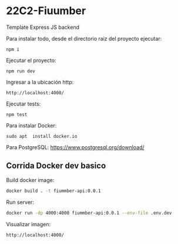 # 22C2-Fiuumber
Template Express JS backend


Para instalar todo, desde el directorio raiz del proyecto ejecutar:
```
npm i
```

Ejecutar el proyecto:
```
npm run dev
```

Ingresar a la ubicación http:
```
http://localhost:4000/
```

Ejecutar tests:
```
npm test
```

Para instalar Docker:
```
sudo apt  install docker.io
```

Para PostgreSQL:
https://www.postgresql.org/download/

## Corrida Docker dev basico

Build docker image:

``` bash
docker build . -t fiummber-api:0.0.1
```

Run server:

``` bash
docker run -dp 4000:4000 fiummber-api:0.0.1 --env-file .env.dev
```

Visualizar imagen:

``` bash
http://localhost:4000/
```
